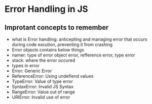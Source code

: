 # Error Handling in JS

## Improtant concepts to remember

- what is Error handling: anticepting and managing error that occurs during code excution, preventing it from crashing
- Error objects contains below things
- namer: type of error object error, refference error, type error
- stack: where the error occured
- types in error
- Error: Generic Error
- ReferenceError: Using undefiend values
- TypeError: Value of type error
- SyntaxError: Invalid JS Syntax
- RangeError: Value out of range
- URIError: Invalid use of error
